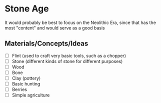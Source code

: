 # Stone Age
It would probably be best to focus on the Neolithic Era, since that has the most "content" and would serve as a good basis 

## Materials/Concepts/Ideas
- [ ] Flint (used to craft very basic tools, such as a chopper)
- [ ] Stone (different kinds of stone for different purposes)
- [ ] Wood
- [ ] Bone
- [ ] Clay (pottery)
- [ ] Basic hunting
- [ ] Berries
- [ ] Simple agriculture
